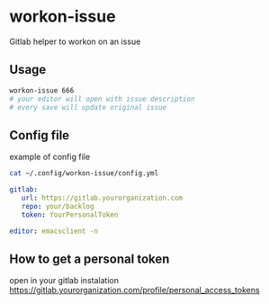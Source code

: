 # workon-issue
Gitlab helper to workon on an issue


## Usage

```bash
workon-issue 666
# your editor will open with issue description
# every save will update original issue
```

## Config file
example of config file

```bash
cat ~/.config/workon-issue/config.yml
```

```yaml
gitlab:
   url: https://gitlab.yourorganization.com
   repo: your/backlog
   token: YourPersonalToken

editor: emacsclient -n
```

## How to get a personal token
open in your gitlab instalation
https://gitlab.yourorganization.com/profile/personal_access_tokens

